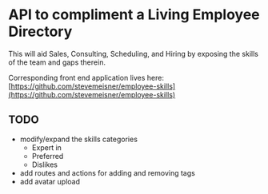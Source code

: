 # API to compliment a Living Employee Directory

This will aid Sales, Consulting, Scheduling, and Hiring by exposing the skills of the team and gaps therein.

Corresponding front end application lives here: [https://github.com/stevemeisner/employee-skills](https://github.com/stevemeisner/employee-skills)

## TODO

- modify/expand the skills categories
  - Expert in
  - Preferred
  - Dislikes
- add routes and actions for adding and removing tags
- add avatar upload 